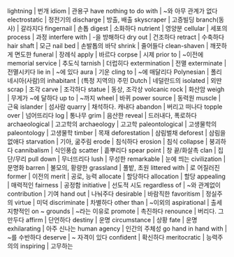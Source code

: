 
lightning			| 번개
idiom			| 관용구
have nothing to do with			| ~와 아무 관계가 없다
electrostatic			| 정전기의
discharge			| 방출, 배출
skyscraper			| 고증빌딩
branch(동사)			| 갈라지다
fingernail			| 손톱
digest			| 소화하다
nutrient			| 영양분
cellular			| 세포의
process			| 과정
interfere with			| -을 방해하다
dry out			| 건조하다
retract			| 수축하다
hair shaft			| 모근
nail bed			| 손발톱의 바닥
shrink			| 줄어들다
clean-shaven			| 깨끗하게 면도한
funeral			| 장례식
apply			| 바르다
corpse			| 시제
prior to			| ~이전에
memorial service			| 추도식
tarnish			| 더럽히다
extermination			| 전멸
exterminate 			| 전멸시키다
lie in			| ~에 있다
aura			| 기운
cling to			| ~에 매달리다
Polynesian			| 폴리네시아(사람)의
inhabitant			| (특정 지역의) 주민
Dutch			| 네덜란드의
isolated			| 외딴
scrap			| 조각
carve			| 조각하다
statue			| 동상, 조각상
volcanic rock			| 화산암
weigh			| 무게가 ~에 달하다
up to			| ~까지
wheel			| 바퀴
power source			| 동력원
muscle			| 근육
islander			| 섬사람
quarry			| 채석하다. 캐내다
abandon			| 버리고 떠나다
topple over			| 넘어뜨리다
log			| 통나무
grim			| 음산한
reveal			| 드러내다, 폭로하다
archaeological			| 고고학의
archaeology			| 고고학
paleontological			| 고생물학의
paleontology			| 고생물학
timber			| 목재
deforestation			| 삼림벌채
deforest			| 삼림을 없애다
starvation			| 기아, 굶주림
erode			| 침식하다
erosion			| 침식
collapse			| 붕괴하다
cannibalism			| 식인풍습
scatter			| 흩뿌리다
spear point			| 창 끝/화살촉
clan			| 집단/무리
pull down			| 무너뜨리다
lush			| 무성한
remarkable			| 눈에 띄는
civilization		| 문명화
barren		| 불모의, 황량한
grassland		| 풀밭, 초원
littered with		| 로 어질러진
former		| 이전의
merit		| 공로, 능력
allocate		| 할당하다
allocation		| 할당
appealing		| 매력적인
fairness		| 공정함
initiative		| 선도적 시도
regardless of		| ~와 관계없이
contribution		| 기여
hand out		| 나눠주다
desirable		| 바람직한
favoritism		| 정실주의
virtue		| 미덕
discriminate		| 차별하다
other than		| ~이외의
aspirational		| 출세지향적인
on ~ grounds		| ~라는 이유로
promote		| 촉진하다
renounce		| 버리다. 그만두다
affirm		| 단언하다
destiny		| 운명
circumstance		| 상황
fate		| 운명
exhilarating		| 아주 신나는
human agency		| 인간의 주체성
go hand in hand with		| ~를 수반하다
deserve		| ~ 자격이 있다
confident		| 확신하다
meritocratic		| 능력주의의
inspiring		| 고무하는
